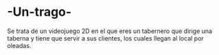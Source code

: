 # -Un-trago-
Se trata de un videojuego 2D en el que eres un tabernero que dirige una taberna y tiene que servir a sus clientes, los cuales llegan al local por oleadas.
